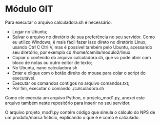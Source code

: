 # Módulo GIT

Para executar o arquivo calculadora.sh é necessário:
* Logar no Ubuntu;
* Salvar o arquivo no diretório de sua preferência no seu servidor. Como eu utilizo Windows, é mais fácil fazer isso direto no diretório Linux, usando Ctrl C Ctrl V, mas é possível também pelo Ubuntu, acessando seu diretório, por exemplo cd /home/camila/modulo2/linux
* Copiar o conteúdo do arquivo calculadora.sh, que vc pode abrir com bloco de notas ou outro editor de texto; 
* No Ubuntu, nano calculadora.sh
* Enter e clique com o botão direito do mouse para colar o script do executável.
* Executar os comandos contigos no arquivo comandos.txt; 
* Por fim, executar o comando ./calculadora.sh

Como ele executa um arquivo Python, o projeto_mod1.py, anexei este arquivo também neste repositório para inserir no seu servidor. 

O arquivo projeto_mod1.py contém código que simula o cálculo do NPS de um produto/marca fictício, explicando o que é e como é calculado. 
 
